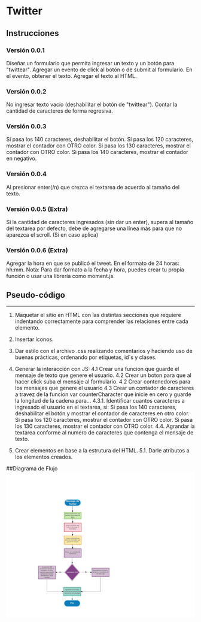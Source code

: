 # Twitter

## Instrucciones

### Versión 0.0.1

Diseñar un formulario que permita ingresar un texto y un botón para "twittear".
Agregar un evento de click al botón o de submit al formulario.
En el evento, obtener el texto.
Agregar el texto al HTML.

### Versión 0.0.2

No ingresar texto vacío (deshabilitar el botón de "twittear").
Contar la cantidad de caracteres de forma regresiva.

### Versión 0.0.3

Si pasa los 140 caracteres, deshabilitar el botón.
Si pasa los 120 caracteres, mostrar el contador con OTRO color.
Si pasa los 130 caracteres, mostrar el contador con OTRO color.
Si pasa los 140 caracteres, mostrar el contador en negativo.

### Versión 0.0.4

Al presionar enter(/n) que crezca el textarea de acuerdo al tamaño del texto.

### Versión 0.0.5 (Extra)

Si la cantidad de caracteres ingresados (sin dar un enter), supera al tamaño del textarea por defecto, debe de agregarse una línea más para que no aparezca el scroll. (Si en caso aplica)

### Versión 0.0.6 (Extra)

Agregar la hora en que se publicó el tweet. En el formato de 24 horas: hh:mm.
Nota: Para dar formato a la fecha y hora, puedes crear tu propia función o usar una librería como moment.js.

## Pseudo-código

--------------------------------------------

1. Maquetar el sitio en HTML con las distintas secciones que requiere indentando correctamente para comprender las relaciones entre cada elemento.

2. Insertar íconos.

3. Dar estilo con el archivo .css realizando comentarios y haciendo uso de buenas prácticas, ordenando por etiquetas, id´s y clases.

4. Generar la interacción con JS:
  4.1 Crear una funcion que guarde el mensaje de texto que genere el usuario.
  4.2 Crear un boton para que al hacer click suba el mensaje al formulario.
  4.2 Crear contenedores para los mensajes que genere el usuario
  4.3 Crear un contador de caracteres a travez de la funcion var counterCharacter que inicie en cero y guarde la longitud de la cadena para...
    4.3.1. Identificar cuantos caracteres a ingresado el usuario en el textarea, si:
        Si pasa los 140 caracteres, deshabilitar el botón y mostrar el contador
        de caracteres en otro color.
        Si pasa los 120 caracteres, mostrar el contador con OTRO color.
        Si pasa los 130 caracteres, mostrar el contador con OTRO color.
  4.4. Agrandar la textarea conforme al numero de caracteres que contenga el mensaje de texto.

5. Crear elementos en base a la estrutura del HTML.
  5.1. Darle atributos a los elementos creados.

##Diagrama de Flujo
![diagrama de flujo](assets/images/Diagrama_flujo_twiterr.jpeg)
